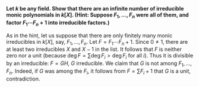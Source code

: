 **Let $k$ be any field. Show that there are an infinite number of irreducible
monic polynomials in $k[X]$. (Hint: Suppose $F_1,\dots,F_n$ were all of them,
and factor $F_1\cdots F_n+1$ into irreducible factors.)**

As in the hint, let us suppose that there are only finitely many monic
irreducibles in $k[X]$, say, $F_1,\dots,F_n$. Let $F=F_1\cdots F_n+1$.  Since
$0\neq 1$, there are at least two irreducibles $X$ and $X-1$ in the list.  It
follows that $F$ is neither zero nor a unit (because $\deg F=\sum\deg F_i>\deg F_i$ for all
$i$). Thus it is divisible by an irreducible: $F=GH$, $G$ irreducible.
We claim that $G$ is not among $F_1,\dots,F_n$. Indeed, if $G$ was among the $F_i$,
it follows from $F=\sum F_i + 1$ that $G$ is a unit, contradiction.
